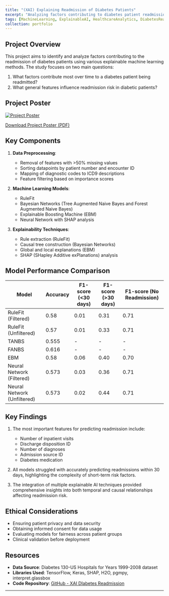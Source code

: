 ```yaml
---
title: "(XAI) Explaining Readmission of Diabetes Patients"
excerpt: "Analyzing factors contributing to diabetes patient readmissions using various explainable AI techniques"
tags: [MachineLearning, ExplainableAI, HealthcareAnalytics, DiabetesReadmission, RuleFit, BayesianNetworks, ExplainableBoostingMachine, NeuralNetworks, SHAP]
collection: portfolio
---
```


## Project Overview

This project aims to identify and analyze factors contributing to the readmission of diabetes patients using various explainable machine learning methods. The study focuses on two main questions:

1. What factors contribute most over time to a diabetes patient being readmitted?
2. What general features influence readmission risk in diabetic patients?

## Project Poster

[![Project Poster](https://riccardocampanella.github.io/rc-homepage/images/Diabetes_Research_poster.jpg)](https://riccardocampanella.github.io/rc-homepage/files/Diabetes_Research_poster.pdfDiabetes_Research_poster.pdf)

[Download Project Poster (PDF)](https://riccardocampanella.github.io/rc-homepage/files/Diabetes_Research_poster.pdfDiabetes_Research_poster.pdf)

## Key Components

1. **Data Preprocessing**:
   - Removal of features with >50% missing values
   - Sorting datapoints by patient number and encounter ID
   - Mapping of diagnostic codes to ICD9 descriptions
   - Feature filtering based on importance scores

2. **Machine Learning Models**:
   - RuleFit
   - Bayesian Networks (Tree Augmented Naive Bayes and Forest Augmented Naive Bayes)
   - Explainable Boosting Machine (EBM)
   - Neural Network with SHAP analysis

3. **Explainability Techniques**:
   - Rule extraction (RuleFit)
   - Causal tree construction (Bayesian Networks)
   - Global and local explanations (EBM)
   - SHAP (SHapley Additive exPlanations) analysis

## Model Performance Comparison

| Model | Accuracy | F1-score (<30 days) | F1-score (>30 days) | F1-score (No Readmission) |
|-------|----------|---------------------|---------------------|---------------------------|
| RuleFit (Filtered) | 0.58 | 0.01 | 0.31 | 0.71 |
| RuleFit (Unfiltered) | 0.57 | 0.01 | 0.33 | 0.71 |
| TANBS | 0.555 | - | - | - |
| FANBS | 0.616 | - | - | - |
| EBM | 0.58 | 0.06 | 0.40 | 0.70 |
| Neural Network (Filtered) | 0.573 | 0.03 | 0.36 | 0.71 |
| Neural Network (Unfiltered) | 0.573 | 0.02 | 0.44 | 0.71 |

## Key Findings

1. The most important features for predicting readmission include:
   - Number of inpatient visits
   - Discharge disposition ID
   - Number of diagnoses
   - Admission source ID
   - Diabetes medication

2. All models struggled with accurately predicting readmissions within 30 days, highlighting the complexity of short-term risk factors.

3. The integration of multiple explainable AI techniques provided comprehensive insights into both temporal and causal relationships affecting readmission risk.

## Ethical Considerations

- Ensuring patient privacy and data security
- Obtaining informed consent for data usage
- Evaluating models for fairness across patient groups
- Clinical validation before deployment

## Resources

- **Data Source**: Diabetes 130-US Hospitals for Years 1999-2008 dataset
- **Libraries Used**: TensorFlow, Keras, SHAP, H2O, pgmpy, interpret.glassbox
- **Code Repository**: [GitHub - XAI DIabetes Readmission](https://github.com/TaherJarUU/HCML-Project/blob/main/BN_important_features_experiment.ipynb)

---